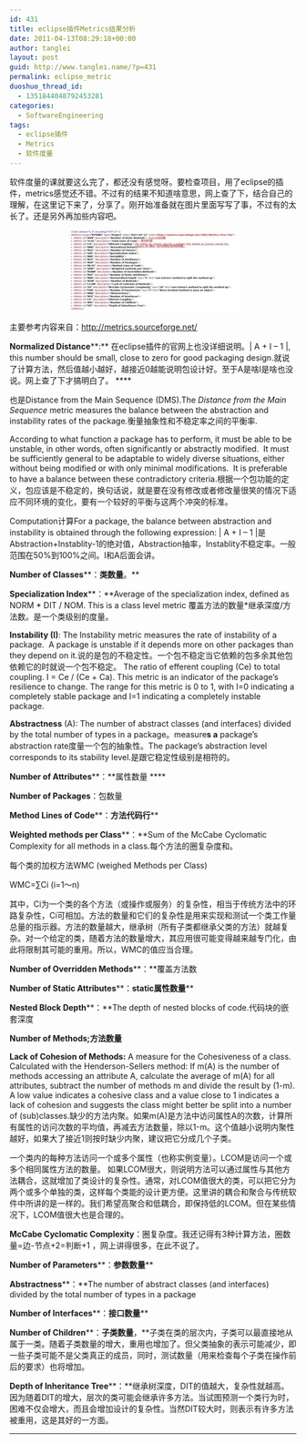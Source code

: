 ```yaml
---
id: 431
title: eclipse插件Metrics结果分析
date: 2011-04-13T08:29:18+00:00
author: tanglei
layout: post
guid: http://www.tanglei.name/?p=431
permalink: eclipse_metric
duoshuo_thread_id:
  - 1351844048792453281
categories:
  - SoftwareEngineering
tags:
  - eclipse插件
  - Metrics
  - 软件度量
---
```

软件度量的课就要这么完了，都还没有感觉呀。要检查项目，用了eclipse的插件，metrics感觉还不错。不过有的结果不知道啥意思，网上查了下，结合自己的理解，在这里记下来了，分享了。刚开始准备就在图片里面写写了事，不过有的太长了。还是另外再加些内容吧。

<p style="text-align: center;">
  <a href="/wp-content/uploads/2011/04/eclipse_metrics.jpg" target="_blank"><img class="aligncenter size-medium wp-image-432" title="eclipse_metrics" src="/wp-content/uploads/2011/04/eclipse_metrics-300x144.jpg" alt="" width="300" height="144" /></a>
</p>

主要参考内容来自：<http://metrics.sourceforge.net/>

**Normalized Distance****:** 在eclipse插件的官网上也没详细说明。| A + I &#8211; 1 |, this number should be small, close to zero for good packaging design.就说了计算方法，然后值越小越好，越接近0越能说明包设计好。至于A是啥I是啥也没说。网上查了下才搞明白了。 ****

也是Distance from the Main Sequence (DMS).The _Distance from the Main Sequence_ metric measures the balance between the abstraction and instability rates of the package.衡量抽象性和不稳定率之间的平衡率.

According to what function a package has to perform, it must be able to be unstable, in other words, often significantly or abstractly modified.  It must be sufficiently general to be adaptable to widely diverse situations, either without being modified or with only minimal modifications.  It is preferable to have a balance between these contradictory criteria.根据一个包功能的定义，包应该是不稳定的，换句话说，就是要在没有修改或者修改量很笑的情况下适应不同环境的变化，要有一个较好的平衡与这两个冲突的标准。

Computation计算For a package, the balance between abstraction and instability is obtained through the following expression: | A + I &#8211; 1 |是Abstraction+Instablity-1的绝对值，Abstraction抽率，Instablity不稳定率。一般范围在50%到100%之间。I和A后面会讲。

**Number of Classes****：**类数量**。**

**Specialization Index****：**Average of the specialization index, defined as NORM \* DIT / NOM. This is a class level metric 覆盖方法的数量\*继承深度/方法数。是一个类级别的度量。

**Instability (I)**: The Instability metric measures the rate of instability of a package.  A package is unstable if it depends more on other packages than they depend on it.说的是包的不稳定性。一个包不稳定当它依赖的包多余其他包依赖它的时就说一个包不稳定。 The ratio of efferent coupling (Ce) to total coupling. I = Ce / (Ce + Ca). This metric is an indicator of the package&#8217;s resilience to change. The range for this metric is 0 to 1, with I=0 indicating a completely stable package and I=1 indicating a completely instable package.

**Abstractness** (A): The number of abstract classes (and interfaces) divided by the total number of types in a package。measure**s a** package&#8217;s abstraction rate度量一个包的抽象性。The package&#8217;s abstraction level corresponds to its stability level.是跟它稳定性级别是相符的。

**Number of Attributes****：**属性数量 ****

**Number of Packages**：包数量

**Method Lines of Code****：**方法代码行****

**Weighted methods per Class****：**Sum of the McCabe Cyclomatic Complexity for all methods in a class.每个方法的圈复杂度和。

每个类的加权方法WMC (weighed Methods per Class)

WMC=∑Ci (i=1～n)

其中，Ci为一个类的各个方法（或操作或服务）的复杂性，相当于传统方法中的环路复杂性，Ci可相加。方法的数量和它们的复杂性是用来实现和测试一个类工作量总量的指示器。方法的数量越大，继承树（所有子类都继承父类的方法）就越复杂。对一个给定的类，随着方法的数量增大，其应用很可能变得越来越专门化，由此将限制其可能的重用。所以，WMC的值应当合理。

**Number of Overridden Methods****：**覆盖方法数

**Number of Static Attributes****：**static属性数量****

**Nested Block Depth****：**The depth of nested blocks of code.代码块的嵌套深度

**Number of Methods;**方法数量****

**Lack of Cohesion of Methods:** A measure for the Cohesiveness of a class. Calculated with the Henderson-Sellers method: If m(A) is the number of methods accessing an attribute A, calculate the average of m(A) for all attributes, subtract the number of methods m and divide the result by (1-m). A low value indicates a cohesive class and a value close to 1 indicates a lack of cohesion and suggests the class might better be split into a number of (sub)classes.缺少的方法内聚。如果m(A)是方法中访问属性A的次数，计算所有属性的访问次数的平均值，再减去方法数量，除以1-m。这个值越小说明内聚性越好，如果大了接近1则按时缺少内聚，建议把它分成几个子类。

一个类内的每种方法访问一个或多个属性（也称实例变量）。LCOM是访问一个或多个相同属性方法的数量。 如果LCOM很大，则说明方法可以通过属性与其他方法耦合，这就增加了类设计的复杂性。通常，对LCOM值很大的类，可以把它分为两个或多个单独的类，这样每个类能的设计更方便。这里讲的耦合和聚合与传统软件中所讲的是一样的。我们希望高聚合和低耦合，即保持低的LCOM。但在某些情况下，LCOM值很大也是合理的。

**McCabe Cyclomatic Complexity**：圈复杂度。我还记得有3种计算方法，圈数量=边-节点+2=判断+1 ，网上讲得很多，在此不说了。

**Number of Parameters****：**参数数量****

**Abstractness****：**The number of abstract classes (and interfaces) divided by the total number of types in a package

**Number of Interfaces****：**接口数量****

**Number of Children****：**子类数量**，**子类在类的层次内，子类可以最直接地从属于一类。随着子类数量的增大，重用也增加了。但父类抽象的表示可能减少，即一些子类可能不是父类真正的成员，同时，测试数量（用来检查每个子类在操作前后的要求）也将增加。

**Depth of Inheritance Tree****：**继承树深度，DIT的值越大，复杂性就越高。因为随着DIT的增大，层次的类可能会继承许多方法。当试图预测一个类行为时，困难不仅会增大，而且会增加设计的复杂性。当然DIT较大时，则表示有许多方法被重用，这是其好的一方面。

****
